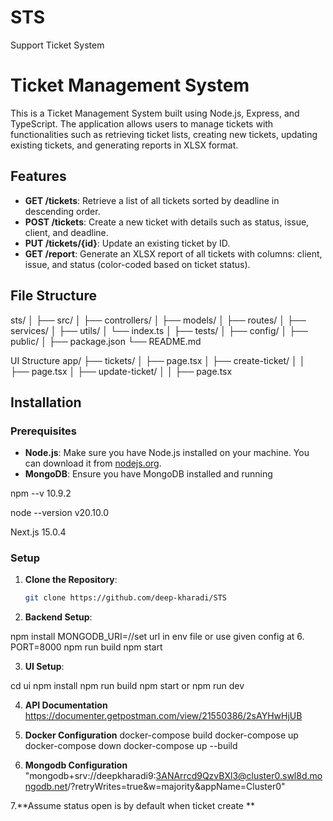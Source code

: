 # STS
Support Ticket System
# Ticket Management System

This is a Ticket Management System built using Node.js, Express, and TypeScript. The application allows users to manage tickets with functionalities such as retrieving ticket lists, creating new tickets, updating existing tickets, and generating reports in XLSX format.

## Features

- **GET /tickets**: Retrieve a list of all tickets sorted by deadline in descending order.
- **POST /tickets**: Create a new ticket with details such as status, issue, client, and deadline.
- **PUT /tickets/{id}**: Update an existing ticket by ID.
- **GET /report**: Generate an XLSX report of all tickets with columns: client, issue, and status (color-coded based on ticket status).

## File Structure

sts/
│
├── src/
│   ├── controllers/
│   ├── models/
│   ├── routes/
│   ├── services/
│   ├── utils/
│   └── index.ts
│
├── tests/
│
├── config/
│
├── public/
│
├── package.json
└── README.md


UI Structure
app/
├── tickets/
│   ├── page.tsx 
│   ├── create-ticket/
│   │   ├── page.tsx
│   ├── update-ticket/
│   │   ├── page.tsx



## Installation

### Prerequisites

- **Node.js**: Make sure you have Node.js installed on your machine. You can download it from [nodejs.org](https://nodejs.org/).
- **MongoDB**: Ensure you have MongoDB installed and running

npm --v
10.9.2

node --version
v20.10.0

Next.js 
15.0.4


### Setup

1. **Clone the Repository**:

   ```bash
   git clone https://github.com/deep-kharadi/STS

2. **Backend Setup**:

npm install
MONGODB_URI=//set url in env file or use given config at 6.
PORT=8000
npm run build
npm start

3. **UI Setup**:

cd ui
npm install
npm run build
npm start
or 
npm run dev

4. **API Documentation**
https://documenter.getpostman.com/view/21550386/2sAYHwHjUB

5. **Docker Configuration**
docker-compose build
docker-compose up
docker-compose down
docker-compose up --build

6. **Mongodb Configuration**
"mongodb+srv://deepkharadi9:3ANArrcd9QzvBXl3@cluster0.swl8d.mongodb.net/?retryWrites=true&w=majority&appName=Cluster0"

7.**Assume status open is by default when ticket create **